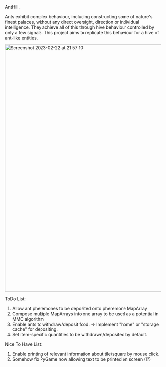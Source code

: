 AntHill.

Ants exhibit complex behaviour, including constructing some of nature's finest palaces, without any direct oversight, direction or individual intelligence. They achieve all of this through hive behaviour controlled by only a few signals. This project aims to replicate this behaviour for a hive of ant-like entities.

<img width="801" alt="Screenshot 2023-02-22 at 21 57 10" src="https://user-images.githubusercontent.com/103279917/220830987-4a56219d-e940-4810-adbf-f1d8f1ef7971.png">

ToDo List:
1. Allow ant pheremones to be deposited onto pheremone MapArray
2. Compose multiple MapArrays into one array to be used as a potential in MMC algorithm
3. Enable ants to withdraw/deposit food. -> Implement "home" or "storage cache" for depositing. 
4. Set item-specific quantities to be withdrawn/deposited by default.

Nice To Have List:
1. Enable printing of relevant information about tile/square by mouse click.
2. Somehow fix PyGame now allowing text to be printed on screen (!?)
